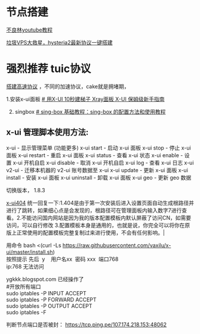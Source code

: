 # 节点搭建
[不良林youtube教程](https://www.youtube.com/watch?v=SpxTFes1B8U&t=142s)

[垃圾VPS大救星，hysteria2最新协议一键搭建](https://www.v2ray-agent.com/archives/1697162969693)

# 强烈推荐  tuic协议
[搭建高速协议]( https://www.youtube.com/watch?v=QRA-t4cYBfE) ，不同的加速协议，cake就是拥堵期，



1.安装x-ui面板
[# 用X-UI 10秒建梯子 Xray面板 X-UI 保姆级新手指南](https://jiasupanda.com/x-ui)


2.  singbox
[           # sing-box 基础教程：sing-box 的配置方法和使用教程
]( https://icloudnative.io/posts/sing-box-tutorial/  )

x-ui 管理脚本使用方法: 
----------------------------------------------
x-ui              - 显示管理菜单 (功能更多)
x-ui start        - 启动 x-ui 面板
x-ui stop         - 停止 x-ui 面板
x-ui restart      - 重启 x-ui 面板
x-ui status       - 查看 x-ui 状态
x-ui enable       - 设置 x-ui 开机自启
x-ui disable      - 取消 x-ui 开机自启
x-ui log          - 查看 x-ui 日志
x-ui v2-ui        - 迁移本机器的 v2-ui 账号数据至 x-ui
x-ui update       - 更新 x-ui 面板
x-ui install      - 安装 x-ui 面板
x-ui uninstall    - 卸载 x-ui 面板
x-ui geo          - 更新 geo  数据

切换版本， 1.8.3


[x-ui404](https://cdn.jsdelivr.net/gh/master-of-forums/master-of-forums/public/images/patch.gif)
统一回复一下:1.404是由于第一次安装后进入设置页面自动生成根路径并进行了跳转，如果细心点是会发现的，根路径可在管理面板内输入数字7进行查看。2.不能访问国内网站是因为我的版本配置模板内默认屏蔽了访问CN，如需要访问，可以自行修改 3.配置模板本身是通用的，也就是说，你完全可以将你在原版上正常使用的配置模板完整复制过来进行使用，不会有任何影响。|

用命令 bash <(curl -Ls https://raw.githubusercontent.com/vaxilu/x-ui/master/install.sh)  
按照提示 先后  y    用户名xx  密码 xxx  端口768  
ip:768 无法访问  

ygkkk.blogspot.com
已经操作了  
#开放所有端口  
sudo iptables -P INPUT ACCEPT  
sudo iptables -P FORWARD ACCEPT  
sudo iptables -P OUTPUT ACCEPT  
sudo iptables -F


判断节点端口是否被封：
https://tcp.ping.pe/107.174.218.153:48062